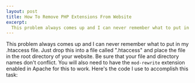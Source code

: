 ```yaml
--- 
layout: post
title: How To Remove PHP Extensions From Website
excerpt:
  This problem always comes up and I can never remember what to put in my .htaccess file. Just drop this into a file called .htaccess and place the file in the root directory of your website. Be sure that your file and directory names don't conflict. You will also need to have the mod-rewrite extension enabled in Apache for this to work. Here's the code I use to accomplish this task.
---
```

This problem always comes up and I can never remember what to put in my .htaccess file. Just drop this into a file called ".htaccess" and place the file in the root directory of your website. Be sure that your file and directory names don't conflict. You will also need to have the <code>mod-rewrite</code> extension enabled in Apache for this to work. Here's the code I use to accomplish this task:

<div class="gist" id="628543.js"></div>